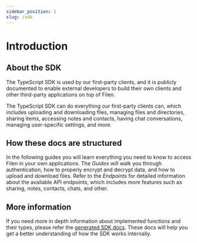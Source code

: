 ```yaml
---
sidebar_position: 1
slug: /sdk
---
```


# Introduction

## About the SDK

The TypeScript SDK is used by our first-party clients, and it is publicly documented to enable external developers to build their own clients and other third-party applications on top of Filen.

The TypeScript SDK can do everything our first-party clients can, which includes uploading and downloading files, managing files and directories, sharing items, accessing notes and contacts, having chat conversations, managing user-specific settings, and more.

## How these docs are structured

In the following guides you will learn everything you need to know to access Filen in your own applications. The _Guides_ will walk you through authentication, how to properly encrypt and decrypt data, and how to upload and download files. Refer to the _Endpoints_ for detailed information about the available API endpoints, which includes more features such as sharing, notes, contacts, chats, and other.

## More information

If you need more in depth information about implemented functions and their types, please refer the [generated SDK docs](https://sdk-ts-docs.filen.io/classes/FilenSDK.html).
These docs will help you get a better understanding of how the SDK works internally.
